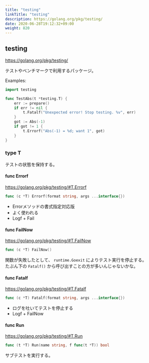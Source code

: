 ```yaml
---
title: "testing"
linkTitle: "testing"
description: https://golang.org/pkg/testing/
date: 2020-06-28T19:12:32+09:00
weight: 820
---
```


## testing

https://golang.org/pkg/testing/

テストやベンチマークで利用するパッケージ。

Examples:

```go
import testing

func TestAbs(t *testing.T) {
    err := prepare()
    if err != nil {
        t.Fatalf("Unexpected error! Stop testing. %v", err)
    }
    got := Abs(-1)
    if got != 1 {
        t.Errorf("Abs(-1) = %d; want 1", got)
    }
}
```

### type T

テストの状態を保持する。

#### func Errorf

https://golang.org/pkg/testing/#T.Errorf

```go
func (c *T) Errorf(format string, args ...interface{})
```

- Errorメソッドの書式指定対応版
- よく使われる
- Logf + Fail

#### func FailNow

https://golang.org/pkg/testing/#T.FailNow

```go
func (c *T) FailNow()
```

関数が失敗したとして、 `runtime.Goexit` によりテスト実行を停止する。  
たぶん下の `Fatalf()` から呼び出すことの方が多いんじゃないかな。

#### func Fatalf

https://golang.org/pkg/testing/#T.Fatalf

```go
func (c *T) Fatalf(format string, args ...interface{})
```

- ログを吐いてテストを停止する
- Logf + FailNow

#### func Run

https://golang.org/pkg/testing/#T.Run

```go
func (t *T) Run(name string, f func(t *T)) bool
```

サブテストを実行する。

